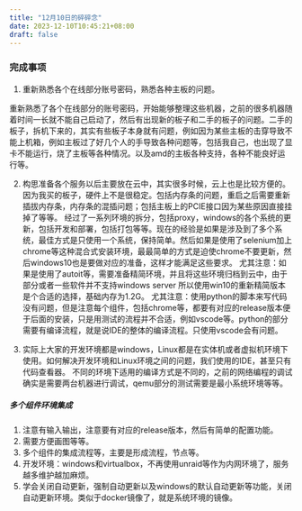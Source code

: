 ```yaml
---
title: "12月10日的碎碎念"
date: 2023-12-10T10:45:21+08:00
draft: false
---
```


### 完成事项
1. 重新熟悉各个在线部分账号密码，熟悉各种主板的问题。

重新熟悉了各个在线部分的账号密码，开始能够整理这些机器，之前的很多机器随着时间一长就不能自己启动了，然后有出现新的板子和二手的板子的问题。二手的板子，拆机下来的，其实有些板子本身就有问题，例如因为某些主板的击穿导致不能上机箱，例如主板过了好几个人的手导致各种问题等，包括我自己，也出现了显卡不能运行，烧了主板等各种情况。以及amd的主板各种支持，各种不能良好运行等。

2. 构思准备各个服务以后主要放在云中，其实很多时候，云上也是比较方便的。因为我买的板子，硬件上不是很稳定。包括内存条的问题，重启之后需要重新插拔内存条，内存条的混插问题；包括主板上的PCIE接口因为某些原因直接挂掉了等等。
经过了一系列环境的拆分，包括proxy，windows的各个系统的更新，包括开发和部署，包括打包等等。现在的经验是如果是涉及到了多个系统，最佳方式是只使用一个系统，保持简单。然后如果是使用了selenium加上chrome等这种混合式安装环境，最最简单的方式是迫使chrome不要更新，然后windows10也是要做对应的准备，这样才能满足这些要求。
尤其注意：如果是使用了autoit等，需要准备精简环境，并且将这些环境归档到云中，由于部分或者一些软件并不支持windows server 所以使用win10的重新精简版本是个合适的选择，基础内存为1.2G。
尤其注意：使用python的脚本来写代码没有问题，但是注意每个组件，包括chrome等，都要有对应的release版本便于后面的安装，只是用测试的流程并不合适，例如vscode等。python的部分需要有编译流程，就是说IDE的整体的编译流程。只使用vscode会有问题。

3. 实际上大家的开发环境都是windows，Linux都是在实体机或者虚拟机环境下使用。如何解决开发环境和Linux环境之间的问题，我们使用的IDE，甚至只有代码查看器。
不同的环境下适用的编译方式是不同的，之前的网络编程的调试确实是需要两台机器进行调试，qemu部分的测试需要是最小系统环境等等。

##### 多个组件环境集成

1. 注意有输入输出，注意要有对应的release版本，然后有简单的配置功能。
2. 需要方便画图等等。
3. 多个组件的集成流程等，主要是形成流程，节点等。
4. 开发环境：windows和virtualbox，不再使用unraid等作为内网环境了，服务越多维护越加麻烦。
5. 学会关闭自动更新，强制自动更新以及windows的默认自动更新等功能，关闭自动更新环境。类似于docker镜像了，就是系统环境的镜像。






